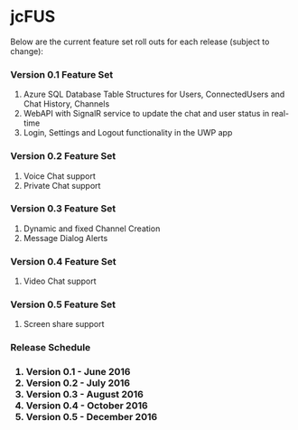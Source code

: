 # jcFUS
Below are the current feature set roll outs for each release (subject to change):

<h3>Version 0.1 Feature Set</h3>
<ol>
  <li>Azure SQL Database Table Structures for Users, ConnectedUsers and Chat History, Channels</li>
  <li>WebAPI with SignalR service to update the chat and user status in real-time</li>
  <li>Login, Settings and Logout functionality in the UWP app</li>
</ol>

<h3>Version 0.2 Feature Set</h3>
<ol>
  <li>Voice Chat support</li>
  <li>Private Chat support</li>
</ol>

<h3>Version 0.3 Feature Set</h3>
<ol>
  <li>Dynamic and fixed Channel Creation</li>
  <li>Message Dialog Alerts</li>
</ol>

<h3>Version 0.4 Feature Set</h3>
<ol>
  <li>Video Chat support</li>
</ol>

<h3>Version 0.5 Feature Set</h3>
<ol>
  <li>Screen share support</li>
</ol>

<h3>Release Schedule<h3>
<ol>
<li>Version 0.1 - June 2016</li>
<li>Version 0.2 - July 2016</li>
<li>Version 0.3 - August 2016</li>
<li>Version 0.4 - October 2016</li>
<li>Version 0.5 - December 2016</li>
</ol>
